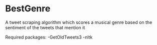 # BestGenre
A tweet scraping algorithm which scores a musical genre based on the sentiment of the tweets that mention it

Required packages:
 -GetOldTweets3
 -nltk
 
